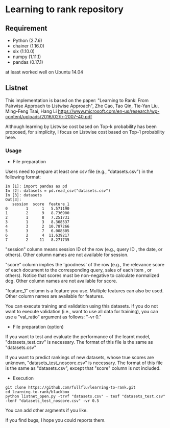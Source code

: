 # Learning to rank repository

## Requirement
- Python (2.7.6)
- chainer  (1.16.0)
- six (1.10.0)
- numpy (1.11.1)
- pandas (0.17.1)

at least worked well on Ubuntu 14.04

## Listnet
This implementation is based on the paper: "Learning to Rank: From Pairwise Approach to Listwise Approach", Zhe Cao, Tao Qin, Tie-Yan Liu, Ming-Feng Tsai, Hang Li https://www.microsoft.com/en-us/research/wp-content/uploads/2016/02/tr-2007-40.pdf

Although learning by Listwise cost based on Top-k probability has been proposed, for simplicity, I focus on Listwise cost based on Top-1 probability here.

### Usage
- File preparation

Users need to prepare at least one csv file (e.g., "datasets.csv") in the following format:
```
In [1]: import pandas as pd
In [2]: datasets = pd.read_csv("datasets.csv")
In [3]: datasets
Out[3]: 
   session  score  feature_1
0        1      1   5.571190
1        2      9   8.736900
2        1      8   7.251731
3        1      3   8.368537
4        3      2  10.787266
5        3      7   6.008305
6        2      4  11.639217
7        2     11   8.271735
```

"session" column means session ID of the row (e.g., query ID , the date, or others). 
Other column names are not available for session.

"score" column implies the 'goodness' of the row (e.g., the relevance score of each document to the corresponding query, sales of each item , or others). Notice that scores must be non-negative to calculate normalized dcg.
Other column names are not available for score.

"feature_1" column is a feature you use. Multiple features can also be used.
Other column names are available for features.

You can execute training and validation using this datasets.
If you do not want to execute validation (i.e., want to use all data for training), you can use a "val_ratio" argument as follows: "-vr 0."

- File preparation (option)

If you want to test and evaluate the performance of the learnt model, "datasets_test.csv" is necessary. The format of this file is the same as "datasets.csv"

If you want to predict rankings of new datasets, whose true scores are unknown, "datasets_test_noscore.csv" is necessary. The format of this file is the same as "datasets.csv", except that "score" column is not included.

- Execution
```
git clone https://github.com/fullflu/learning-to-rank.git
cd learning-to-rank/blackbox
python listnet_open.py -trvf "datasets.csv" - tesf "datasets_test.csv" -tenf "datasets_test_noscore.csv" -vr 0.5
```

You can add other argments if you like.



If you find bugs, I hope you could reports them.
